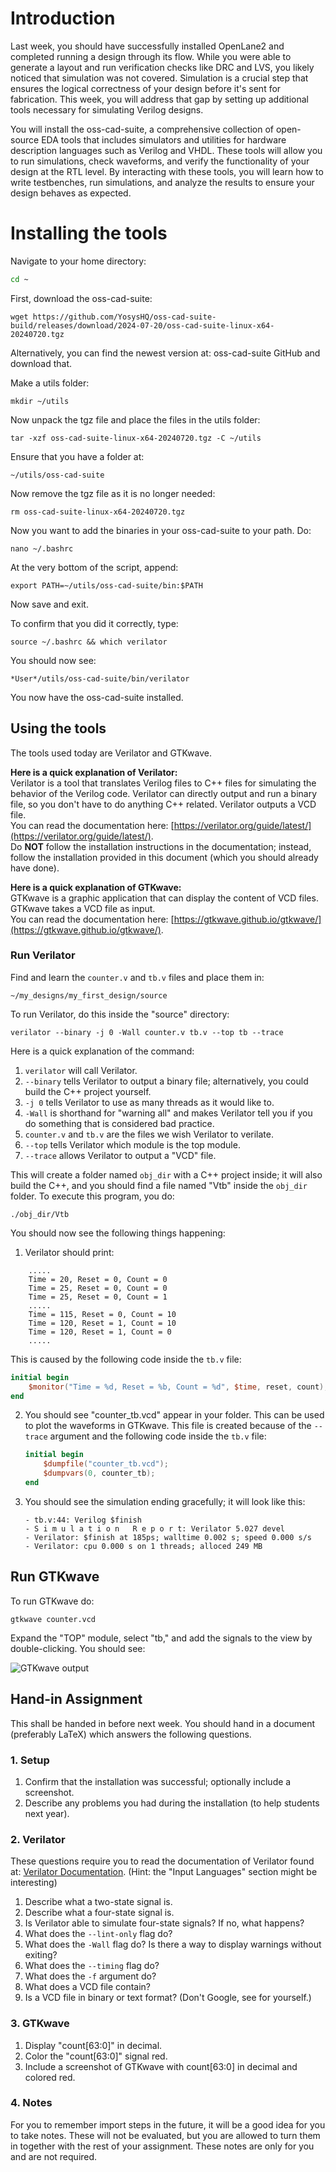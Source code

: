 # Introduction
Last week, you should have successfully installed OpenLane2 and completed running a design through its flow. While you were able to generate a layout and run verification checks like DRC and LVS, you likely noticed that simulation was not covered. Simulation is a crucial step that ensures the logical correctness of your design before it's sent for fabrication. This week, you will address that gap by setting up additional tools necessary for simulating Verilog designs.

You will install the oss-cad-suite, a comprehensive collection of open-source EDA tools that includes simulators and utilities for hardware description languages such as Verilog and VHDL. These tools will allow you to run simulations, check waveforms, and verify the functionality of your design at the RTL level. By interacting with these tools, you will learn how to write testbenches, run simulations, and analyze the results to ensure your design behaves as expected.

# Installing the tools
Navigate to your home directory:
```bash
cd ~
```

First, download the oss-cad-suite:
```
wget https://github.com/YosysHQ/oss-cad-suite-build/releases/download/2024-07-20/oss-cad-suite-linux-x64-20240720.tgz
```

Alternatively, you can find the newest version at: oss-cad-suite GitHub and download that.

Make a utils folder:
```
mkdir ~/utils
```

Now unpack the tgz file and place the files in the utils folder:
```
tar -xzf oss-cad-suite-linux-x64-20240720.tgz -C ~/utils
```

Ensure that you have a folder at:
```
~/utils/oss-cad-suite
```

Now remove the tgz file as it is no longer needed:
```
rm oss-cad-suite-linux-x64-20240720.tgz
```

Now you want to add the binaries in your oss-cad-suite to your path. Do:
```
nano ~/.bashrc
```

At the very bottom of the script, append:
```
export PATH=~/utils/oss-cad-suite/bin:$PATH
```

Now save and exit.

To confirm that you did it correctly, type:
```
source ~/.bashrc && which verilator
```

You should now see:
```
*User*/utils/oss-cad-suite/bin/verilator
```

You now have the oss-cad-suite installed.

## Using the tools
The tools used today are Verilator and GTKwave.

**Here is a quick explanation of Verilator:**  
Verilator is a tool that translates Verilog files to C++ files for simulating the behavior of the Verilog code. Verilator can directly output and run a binary file, so you don't have to do anything C++ related. Verilator outputs a VCD file.  
You can read the documentation here: [https://verilator.org/guide/latest/](https://verilator.org/guide/latest/).  
Do **NOT** follow the installation instructions in the documentation; instead, follow the installation provided in this document (which you should already have done).

**Here is a quick explanation of GTKwave:**  
GTKwave is a graphic application that can display the content of VCD files. GTKwave takes a VCD file as input.  
You can read the documentation here: [https://gtkwave.github.io/gtkwave/](https://gtkwave.github.io/gtkwave/).

### Run Verilator

Find and learn the `counter.v` and `tb.v` files and place them in: 
```
~/my_designs/my_first_design/source
```


To run Verilator, do this inside the "source" directory:
```
verilator --binary -j 0 -Wall counter.v tb.v --top tb --trace
```


Here is a quick explanation of the command:
1. `verilator` will call Verilator.
2. `--binary` tells Verilator to output a binary file; alternatively, you could build the C++ project yourself.
3. `-j 0` tells Verilator to use as many threads as it would like to.
4. `-Wall` is shorthand for "warning all" and makes Verilator tell you if you do something that is considered bad practice.
5. `counter.v` and `tb.v` are the files we wish Verilator to verilate.
6. `--top` tells Verilator which module is the top module.
7. `--trace` allows Verilator to output a "VCD" file.

This will create a folder named `obj_dir` with a C++ project inside; it will also build the C++, and you should find a file named "Vtb" inside the `obj_dir` folder. To execute this program, you do:
```
./obj_dir/Vtb
```

You should now see the following things happening:
1. Verilator should print:
```
	..... 	
	Time = 20, Reset = 0, Count = 0
	Time = 25, Reset = 0, Count = 0
	Time = 25, Reset = 0, Count = 1
	.....
	Time = 115, Reset = 0, Count = 10
	Time = 120, Reset = 1, Count = 10
	Time = 120, Reset = 1, Count = 0
	.....
```

This is caused by the following code inside the `tb.v` file:
```verilog
initial begin
    $monitor("Time = %d, Reset = %b, Count = %d", $time, reset, count);
end
```

2. You should see "counter_tb.vcd" appear in your folder. This can be used to plot the waveforms in GTKwave. This file is created because of the `--trace` argument and the following code inside the `tb.v` file:
    ```verilog
    initial begin
        $dumpfile("counter_tb.vcd");
        $dumpvars(0, counter_tb);
    end
    ```

3. You should see the simulation ending gracefully; it will look like this:
    ```
    - tb.v:44: Verilog $finish
    - S i m u l a t i o n   R e p o r t: Verilator 5.027 devel
    - Verilator: $finish at 185ps; walltime 0.002 s; speed 0.000 s/s
    - Verilator: cpu 0.000 s on 1 threads; alloced 249 MB
    ```


## Run GTKwave

To run GTKwave do:

`gtkwave counter.vcd`

Expand the "TOP" module, select "tb," and add the signals to the view by double-clicking. You should see:

![GTKwave output](GTKwave_output.png)

## Hand-in Assignment

This shall be handed in before next week. You should hand in a document (preferably LaTeX) which answers the following questions.

### 1. Setup

1. Confirm that the installation was successful; optionally include a screenshot.
2. Describe any problems you had during the installation (to help students next year).

### 2. Verilator

These questions require you to read the documentation of Verilator found at: [Verilator Documentation](https://verilator.org/guide/latest/).
(Hint: the "Input Languages" section might be interesting)

1. Describe what a two-state signal is.
2. Describe what a four-state signal is.
3. Is Verilator able to simulate four-state signals? If no, what happens?
4. What does the `--lint-only` flag do?
5. What does the `-Wall` flag do? Is there a way to display warnings without exiting?
6. What does the `--timing` flag do?
7. What does the `-f` argument do?
8. What does a VCD file contain?
9. Is a VCD file in binary or text format? (Don't Google, see for yourself.)

### 3. GTKwave

1. Display "count[63:0]" in decimal.
2. Color the "count[63:0]" signal red.
3. Include a screenshot of GTKwave with count[63:0] in decimal and colored red.

### 4. Notes

For you to remember import steps in the future, it will be a good idea for you to take notes. These will not be evaluated, but you are allowed to turn them in together with the rest of your assignment. These notes are only for you and are not required.
